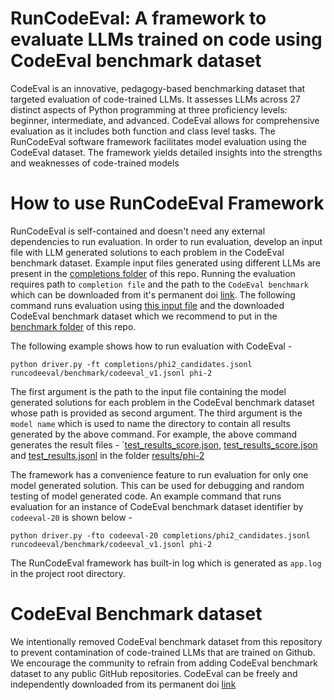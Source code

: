 # RunCodeEval: A framework to evaluate LLMs trained on code using CodeEval benchmark dataset

CodeEval is an innovative, pedagogy-based benchmarking dataset that targeted evaluation of code-trained LLMs. It assesses LLMs across 27 distinct aspects of Python programming at three proficiency levels: beginner, intermediate, and advanced. CodeEval allows for comprehensive evaluation as it includes both function and class level tasks. The RunCodeEval software framework facilitates model evaluation using the CodeEval dataset. The framework yields detailed insights into the strengths and weaknesses of code-trained models

# How to use RunCodeEval Framework
RunCodeEval is self-contained and doesn't need any external dependencies to run evaluation. In order to run evaluation, develop an input file with LLM generated solutions to each problem in the CodeEval benchmark dataset. Example input files generated using different LLMs are present in the [completions folder](completions) of this repo. Running the evaluation requires path to `completion file` and the path to the `CodeEval benchmark` which can be downloaded from it's permanent doi [link](https://doi.org/10.5281/zenodo.15620594). The following command runs evaluation using [this input file](completions/phi2_candidates.jsonl) and the downloaded CodeEval benchmark dataset which we recommend to put in the [benchmark folder](runcodeeval/benchmark) of this repo.

The following example shows how to run evaluation with CodeEval - 
```
python driver.py -ft completions/phi2_candidates.jsonl runcodeeval/benchmark/codeeval_v1.jsonl phi-2
```
The first argument is the path to the input file containing the model generated solutions for each problem in the CodeEval benchmark dataset whose path is provided as second argument. The third argument is the `model name` which is used to name the directory to contain all results generated by the above command. For example, the above command generates the result files - `[test_results_score.json](results/phi-2/test_results_score.json), [test_results_score.json](results/phi-2/test_results_score.json) and [test_results.jsonl](results/phi-2/test_results.jsonl) in the folder [results/phi-2](results/phi-2)

The framework has a convenience feature to run evaluation for only one model generated solution. This can be used for debugging and random testing of model generated code. An example command that runs evaluation for an instance of CodeEval benchmark dataset identifier by `codeeval-20` is shown below - 

```
python driver.py -fto codeeval-20 completions/phi2_candidates.jsonl runcodeeval/benchmark/codeeval_v1.jsonl phi-2
```
The RunCodeEval framework has built-in log which is generated as `app.log` in the project root directory.

# CodeEval Benchmark dataset
We intentionally removed CodeEval benchmark dataset from this repository to prevent contamination of code-trained LLMs that are trained on Github. We encourage the community to refrain from adding CodeEval benchmark dataset to any public GitHub repositories. CodeEval can be freely and independently downloaded from its permanent doi [link](https://doi.org/10.5281/zenodo.11100073) 
